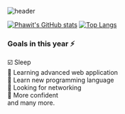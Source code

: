 
![header](https://capsule-render.vercel.app/api?type=waving&color=0:43cea2,100:185a9d&height=300&section=header&text=WELCOME%20TO%20MY%20PROFILE%20&fontSize=36&animation=scaleIn&fontColor=FFFFFF)

[![Phawit's GitHub stats](https://github-readme-stats.vercel.app/api?username=phawitpp&hide_border=true&show_icons=true&hide=star,prs&hide_border&theme=tokyonight&count_private&card_width=21)](https://github.com/anuraghazra/github-readme-stats)
[![Top Langs](https://github-readme-stats.vercel.app/api/top-langs/?username=phawitpp&exclude_repo=BS5_Practice,git-G7&layout=compact&theme=tokyonight )](https://github.com/anuraghazra/github-readme-stats)




### Goals in this year ⚡  
☑️ Sleep  
🔘 Learning advanced web application  
🔘 Learn new programming language  
🔘 Looking for networking  
🔘 More confident  
and many more.
<!--
**phawitpp/phawitpp** is a ✨ _special_ ✨ repository because its `README.md` (this file) appears on your GitHub profile.

Here are some ideas to get you started:

- 🔭 I’m currently working on ...
- 🌱 I’m currently learning ...
- 👯 I’m looking to collaborate on ...
- 🤔 I’m looking for help with ...
- 💬 Ask me about ...
- 📫 How to reach me: ...
- 😄 Pronouns: ...
- ⚡ Fun fact: ...
-->
